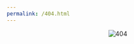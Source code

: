 ```yaml
---
permalink: /404.html
---
```

<style>
.catcent {
    text-align: center;
}
</style>
<p class="catcent">
<img src="https://http.cat/404" alt="404" />
</p>
